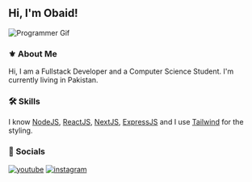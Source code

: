 
## Hi, I'm Obaid!

![Programmer Gif](https://cdn.dribbble.com/users/1292677/screenshots/6139167/media/5387dc7e035b3efe9d94516044de66a4.gif)
### ⚜ About Me

Hi, I am a Fullstack Developer and a Computer Science Student. I'm currently living in Pakistan.
### 🛠 Skills
I know [NodeJS](https://nodejs.org/en/), [ReactJS](https://reactjs.org/), [NextJS](https://nextjs.org/), [ExpressJS](https://expressjs.com/) and I use [Tailwind](https://tailwindcss.com/) for the styling.
### 🔗 Socials
[![youtube](https://img.icons8.com/color/32/youtube-play.png)](https://www.youtube.com/@dadcuy) 
[![instagram](https://img.icons8.com/color/32/instagram-new--v1.png)](https://instagram.com/dadcuy.js)
